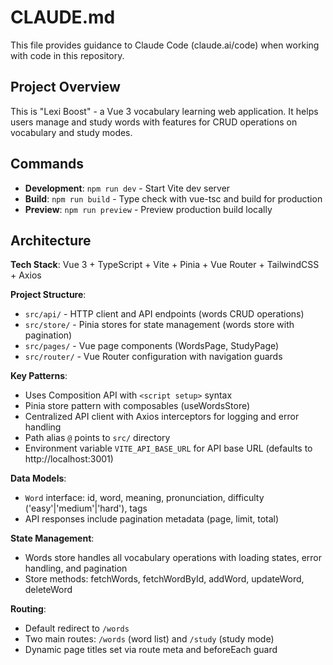 # CLAUDE.md

This file provides guidance to Claude Code (claude.ai/code) when working with code in this repository.

## Project Overview

This is "Lexi Boost" - a Vue 3 vocabulary learning web application. It helps users manage and study words with features for CRUD operations on vocabulary and study modes.

## Commands

- **Development**: `npm run dev` - Start Vite dev server
- **Build**: `npm run build` - Type check with vue-tsc and build for production
- **Preview**: `npm run preview` - Preview production build locally

## Architecture

**Tech Stack**: Vue 3 + TypeScript + Vite + Pinia + Vue Router + TailwindCSS + Axios

**Project Structure**:
- `src/api/` - HTTP client and API endpoints (words CRUD operations)
- `src/store/` - Pinia stores for state management (words store with pagination)
- `src/pages/` - Vue page components (WordsPage, StudyPage)
- `src/router/` - Vue Router configuration with navigation guards

**Key Patterns**:
- Uses Composition API with `<script setup>` syntax
- Pinia store pattern with composables (useWordsStore)
- Centralized API client with Axios interceptors for logging and error handling
- Path alias `@` points to `src/` directory
- Environment variable `VITE_API_BASE_URL` for API base URL (defaults to http://localhost:3001)

**Data Models**:
- `Word` interface: id, word, meaning, pronunciation, difficulty ('easy'|'medium'|'hard'), tags
- API responses include pagination metadata (page, limit, total)

**State Management**:
- Words store handles all vocabulary operations with loading states, error handling, and pagination
- Store methods: fetchWords, fetchWordById, addWord, updateWord, deleteWord

**Routing**:
- Default redirect to `/words`
- Two main routes: `/words` (word list) and `/study` (study mode)
- Dynamic page titles set via route meta and beforeEach guard